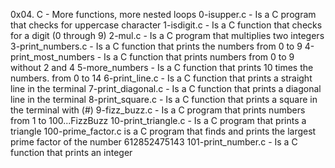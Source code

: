0x04. C - More functions, more nested loops
0-isupper.c - Is a C program that checks for uppercase character
1-isdigit.c - Is a C function that checks for a digit (0 through 9)
2-mul.c - Is a C program that multiplies two integers
3-print_numbers.c - Is a C function that prints the numbers from 0  to 9
4-print_most_numbers - Is a C function that prints numbers from 0  to 9 without 2 and 4
5-more_numbers - Is a C function that prints 10 times the numbers. from 0  to 14
6-print_line.c - Is a C function that prints a straight line in the terminal
7-print_diagonal.c - Is a C function that prints a diagonal line in the terminal
8-print_square.c - Is a C function that prints a square in the terminal with (#)
9-fizz_buzz.c - Is a C program that prints numbers from 1 to 100...FizzBuzz
10-print_triangle.c - Is a C program that prints a triangle
100-prime_factor.c is a C program that finds and prints the largest prime factor of the number 612852475143
101-print_number.c - Is a C function that prints an integer

